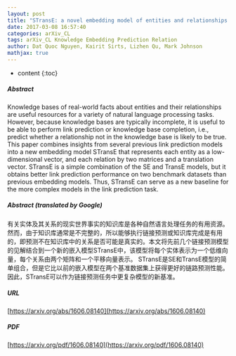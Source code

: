 ```yaml
---
layout: post
title: "STransE: a novel embedding model of entities and relationships in knowledge bases"
date: 2017-03-08 16:57:40
categories: arXiv_CL
tags: arXiv_CL Knowledge Embedding Prediction Relation
author: Dat Quoc Nguyen, Kairit Sirts, Lizhen Qu, Mark Johnson
mathjax: true
---
```


* content
{:toc}

##### Abstract
Knowledge bases of real-world facts about entities and their relationships are useful resources for a variety of natural language processing tasks. However, because knowledge bases are typically incomplete, it is useful to be able to perform link prediction or knowledge base completion, i.e., predict whether a relationship not in the knowledge base is likely to be true. This paper combines insights from several previous link prediction models into a new embedding model STransE that represents each entity as a low-dimensional vector, and each relation by two matrices and a translation vector. STransE is a simple combination of the SE and TransE models, but it obtains better link prediction performance on two benchmark datasets than previous embedding models. Thus, STransE can serve as a new baseline for the more complex models in the link prediction task.

##### Abstract (translated by Google)
有关实体及其关系的现实世界事实的知识库是各种自然语言处理任务的有用资源。然而，由于知识库通常是不完整的，所以能够执行链接预测或知识库完成是有用的，即预测不在知识库中的关系是否可能是真实的。本文将先前几个链接预测模型的见解结合到一个新的嵌入模型STransE中，该模型将每个实体表示为一个低维向量，每个关系由两个矩阵和一个平移向量表示。 STransE是SE和TransE模型的简单组合，但是它比以前的嵌入模型在两个基准数据集上获得更好的链路预测性能。因此，STransE可以作为链接预测任务中更复杂模型的新基准。

##### URL
[https://arxiv.org/abs/1606.08140](https://arxiv.org/abs/1606.08140)

##### PDF
[https://arxiv.org/pdf/1606.08140](https://arxiv.org/pdf/1606.08140)

